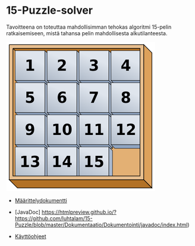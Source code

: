# 15-Puzzle-solver

Tavoitteena on toteuttaa mahdollisimman tehokas algoritmi 15-pelin ratkaisemiseen, mistä tahansa pelin mahdollisesta alkutilanteesta.

![Ratkaistu 15-peli](Dokumentaatio/Dokumentointi/15-puzzle.png)

* [Määrittelydokumentti](Dokumentaatio/Dokumentointi/Määrittelydokumentti.md)

* [JavaDoc] https://htmlpreview.github.io/?https://github.com/luhtalam/15-Puzzle/blob/master/Dokumentaatio/Dokumentointi/javadoc/index.html)

* [Käyttöohjeet](Dokumentaatio/Dokumentointi/Käyttöohjeet.md)

